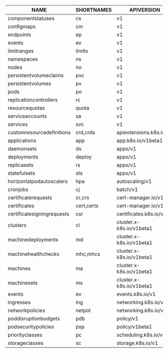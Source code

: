 

| NAME              | SHORTNAMES | APIVERSION | NAMESPACED | KIND            |
| ----------------- | ---------- | ---------- | ---------- | --------------- |
| componentstatuses          | cs         | v1                       | false | ComponentStatus           |
| configmaps                 | cm         | v1                       | true  | ConfigMap                 |
| endpoints                  | ep         | v1                       | true  | Endpoints                 |
| events                     | ev         | v1                       | true  | Event                     |
| limitranges                | limits     | v1                       | true  | LimitRange                |
| namespaces                 | ns         | v1                       | false | Namespace                 |
| nodes                      | no         | v1                       | false | Node                      |
| persistentvolumeclaims     | pvc        | v1                       | true  | PersistentVolumeClaim     |
| persistentvolumes          | pv         | v1                       | false | PersistentVolume          |
| pods                       | po         | v1                       | true  | Pod                       |
| replicationcontrollers     | rc         | v1                       | true  | ReplicationController     |
| resourcequotas             | quota      | v1                       | true  | ResourceQuota             |
| serviceaccounts            | sa         | v1                       | true  | ServiceAccount            |
| services                   | svc        | v1                       | true  | Service                   |
| customresourcedefinitions  | crd,crds   | apiextensions.k8s.io/v1  | false | CustomResourceDefinition  |
| applications               | app        | app.k8s.io/v1beta1       | true  | Application               |
| daemonsets                 | ds         | apps/v1                  | true  | DaemonSet                 |
| deployments                | deploy     | apps/v1                  | true  | Deployment                |
| replicasets                | rs         | apps/v1                  | true  | ReplicaSet                |
| statefulsets               | sts        | apps/v1                  | true  | StatefulSet               |
| horizontalpodautoscalers   | hpa        | autoscaling/v1           | true  | HorizontalPodAutoscaler   |
| cronjobs                   | cj         | batch/v1                 | true  | CronJob                   |
| certificaterequests        | cr,crs     | cert-manager.io/v1       | true  | CertificateRequest        |
| certificates               | cert,certs | cert-manager.io/v1       | true  | Certificate               |
| certificatesigningrequests | csr        | certificates.k8s.io/v1   | false | CertificateSigningRequest |
| clusters                   | cl         | cluster.x-k8s.io/v1beta1 | true  | Cluster                   |
| machinedeployments         | md         | cluster.x-k8s.io/v1beta1 | true  | MachineDeployment         |
| machinehealthchecks        | mhc,mhcs   | cluster.x-k8s.io/v1beta1 | true  | MachineHealthCheck        |
| machines                   | ma         | cluster.x-k8s.io/v1beta1 | true  | Machine                   |
| machinesets                | ms         | cluster.x-k8s.io/v1beta1 | true  | MachineSet                |
| events                     | ev         | events.k8s.io/v1         | true  | Event                     |
| ingresses                  | ing        | networking.k8s.io/v1     | true  | Ingress                   |
| networkpolicies            | netpol     | networking.k8s.io/v1     | true  | NetworkPolicy             |
| poddisruptionbudgets       | pdb        | policy/v1                | true  | PodDisruptionBudget       |
| podsecuritypolicies        | psp        | policy/v1beta1           | false | PodSecurityPolicy         |
| priorityclasses            | pc         | scheduling.k8s.io/v1     | false | PriorityClass             |
| storageclasses             | sc         | storage.k8s.io/v1        | false | StorageClass              |

